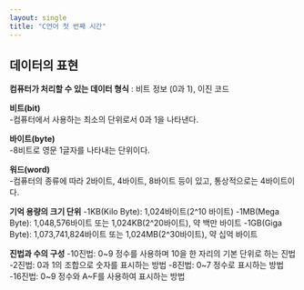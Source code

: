 ```yaml
---
layout: single
title: "C언어 첫 번째 시간"
---
```


데이터의 표현
---
__컴퓨터가 처리할 수 있는 데이터 형식__ : 비트 정보 (0과 1), 이진 코드  

__비트(bit)__  
-컴퓨터에서 사용하는 최소의 단위로서 0과 1을 나타낸다.  

__바이트(byte)__  
-8비트로 영문 1글자를 나타내는 단위이다.  

__워드(word)__  
-컴퓨터의 종류에 따라 2바이트, 4바이트, 8바이트 등이 있고, 통상적으로는 4바이트이다.  

__기억 용량의 크기 단위__
-1KB(Kilo Byte): 1,024바이트(2^10 바이트)
-1MB(Mega Byte): 1,048,576바이트 또는 1,024KB(2^20바이트), 약 백만 바이트
-1GB(Giga Byte): 1,073,741,824바이트 또는 1,024MB(2^30바이트), 약 십억 바이트

__진법과 수의 구성__
-10진법: 0~9 정수를 사용하며 10을 한 자리의 기본 단위로 하는 진법
-2진법: 0과 1의 조합으로 숫자를 표시하는 방법
-8진법: 0~7 정수로 표시하는 방법
-16진법: 0~9 정수와 A~F를 사용하여 표시하는 방법

